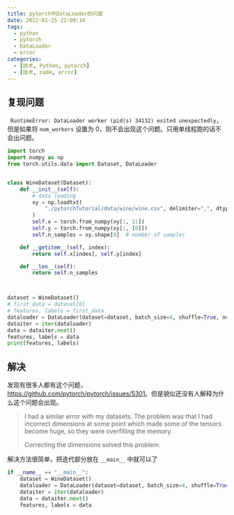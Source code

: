 ```yaml
---
title: pytorch中DataLoader的问题
date: 2022-01-25 22:09:14
tags:
  - python
  - pytorch
  - DataLoader
  - error
categories:
  - [技术, Python, pytorch]
  - [技术, code, error]
---
```


## 复现问题

` RuntimeError: DataLoader worker (pid(s) 34132) exited unexpectedly`，但是如果将 `num_workers` 设置为 0，则不会出现这个问题。只用单线程跑的话不会出问题。

```python
import torch
import numpy as np
from torch.utils.data import Dataset, DataLoader


class WineDataset(Dataset):
    def __init__(self):
        # data loading
        xy = np.loadtxt(
            "./pytorchTutorial/data/wine/wine.csv", delimiter=",", dtype=np.float32, skiprows=1,
        )
        self.x = torch.from_numpy(xy[:, 1:])
        self.y = torch.from_numpy(xy[:, [0]])
        self.n_samples = xy.shape[0]  # number of samples

    def __getitem__(self, index):
        return self.x[index], self.y[index]

    def __len__(self):
        return self.n_samples



dataset = WineDataset()
# first_data = dataset[0]
# features, labels = first_data
dataloader = DataLoader(dataset=dataset, batch_size=4, shuffle=True, num_workers=2)
dataiter = iter(dataloader)
data = dataiter.next()
features, labels = data
print(features, labels)
```

## 解决

发现有很多人都有这个问题，<https://github.com/pytorch/pytorch/issues/5301>。但是貌似还没有人解释为什么这个问题会出现。

> I had a similar error with my datasets.
> The problem was that I had incorrect dimensions at some point which made some of the tensors become huge, so they were overfilling the memory.
>
> Correcting the dimensions solved this problem.

解决方法很简单，把迭代部分放在 `__main__` 中就可以了

```python
if __name__ == "__main__":
    dataset = WineDataset()
    dataloader = DataLoader(dataset=dataset, batch_size=4, shuffle=True, num_workers=2)
    dataiter = iter(dataloader)
    data = dataiter.next()
    features, labels = data
```

